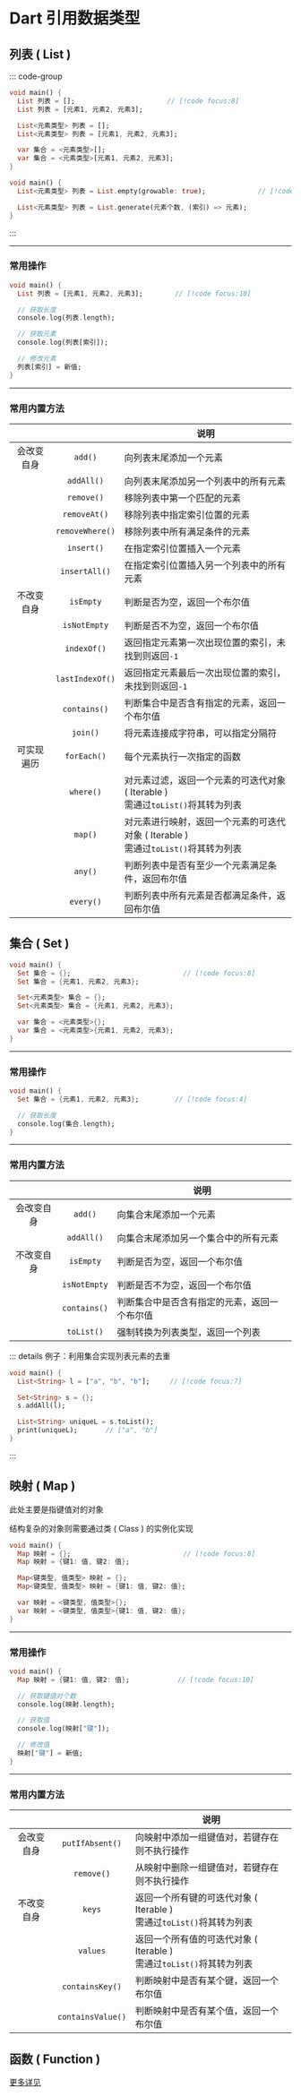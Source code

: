 # Dart 引用数据类型

## 列表 ( List )

::: code-group

```dart [字面量写法]
void main() {
  List 列表 = [];                       // [!code focus:8]
  List 列表 = [元素1, 元素2, 元素3];

  List<元素类型> 列表 = [];
  List<元素类型> 列表 = [元素1, 元素2, 元素3];

  var 集合 = <元素类型>[];
  var 集合 = <元素类型>[元素1, 元素2, 元素3];
}
```

```dart [列表方法写法]
void main() {
  List<元素类型> 列表 = List.empty(growable: true);             // [!code focus:8]

  List<元素类型> 列表 = List.generate(元素个数, (索引) => 元素);
}
```

:::

---

### 常用操作

```dart
void main() {
  List 列表 = [元素1, 元素2, 元素3];        // [!code focus:10]

  // 获取长度
  console.log(列表.length);

  // 获取元素
  console.log(列表[索引]);

  // 修改元素
  列表[索引] = 新值;
}
```

---

### 常用内置方法

|            |                 | 说明                                                                                   |
| :--------: | :-------------: | -------------------------------------------------------------------------------------- |
| 会改变自身 |     `add()`     | 向列表末尾添加一个元素                                                                 |
|            |   `addAll()`    | 向列表末尾添加另一个列表中的所有元素                                                   |
|            |   `remove()`    | 移除列表中第一个匹配的元素                                                             |
|            |  `removeAt()`   | 移除列表中指定索引位置的元素                                                           |
|            | `removeWhere()` | 移除列表中所有满足条件的元素                                                           |
|            |   `insert()`    | 在指定索引位置插入一个元素                                                             |
|            |  `insertAll()`  | 在指定索引位置插入另一个列表中的所有元素                                               |
| 不改变自身 |    `isEmpty`    | 判断是否为空，返回一个布尔值                                                           |
|            |  `isNotEmpty`   | 判断是否不为空，返回一个布尔值                                                         |
|            |   `indexOf()`   | 返回指定元素第一次出现位置的索引，未找到则返回`-1`                                     |
|            | `lastIndexOf()` | 返回指定元素最后一次出现位置的索引，未找到则返回`-1`                                   |
|            |  `contains()`   | 判断集合中是否含有指定的元素，返回一个布尔值                                           |
|            |    `join()`     | 将元素连接成字符串，可以指定分隔符                                                     |
| 可实现遍历 |   `forEach()`   | 每个元素执行一次指定的函数                                                             |
|            |    `where()`    | 对元素过滤，返回一个元素的可迭代对象 ( Iterable )<br/>需通过`toList()`将其转为列表     |
|            |     `map()`     | 对元素进行映射，返回一个元素的可迭代对象 ( Iterable )<br/>需通过`toList()`将其转为列表 |
|            |     `any()`     | 判断列表中是否有至少一个元素满足条件，返回布尔值                                       |
|            |    `every()`    | 判断列表中所有元素是否都满足条件，返回布尔值                                           |

## 集合 ( Set )

```dart
void main() {
  Set 集合 = {};                            // [!code focus:8]
  Set 集合 = {元素1, 元素2, 元素3};

  Set<元素类型> 集合 = {};
  Set<元素类型> 集合 = {元素1, 元素2, 元素3};

  var 集合 = <元素类型>{};
  var 集合 = <元素类型>{元素1, 元素2, 元素3};
}
```

---

### 常用操作

```dart
void main() {
  Set 集合 = {元素1, 元素2, 元素3};         // [!code focus:4]

  // 获取长度
  console.log(集合.length);
}
```

---

### 常用内置方法

|            |              | 说明                                         |
| :--------: | :----------: | -------------------------------------------- |
| 会改变自身 |   `add()`    | 向集合末尾添加一个元素                       |
|            |  `addAll()`  | 向集合末尾添加另一个集合中的所有元素         |
| 不改变自身 |  `isEmpty`   | 判断是否为空，返回一个布尔值                 |
|            | `isNotEmpty` | 判断是否不为空，返回一个布尔值               |
|            | `contains()` | 判断集合中是否含有指定的元素，返回一个布尔值 |
|            |  `toList()`  | 强制转换为列表类型，返回一个列表             |

::: details 例子：利用集合实现列表元素的去重

```dart
void main() {
  List<String> l = ["a", "b", "b"];     // [!code focus:7]

  Set<String> s = {};
  s.addAll(l);

  List<String> uniqueL = s.toList();
  print(uniqueL);       // ["a", "b"]
}
```

:::

## 映射 ( Map )

此处主要是指键值对的对象

结构复杂的对象则需要通过类 ( Class ) 的实例化实现

```dart
void main() {
  Map 映射 = {};                            // [!code focus:8]
  Map 映射 = {键1: 值, 键2: 值};

  Map<键类型, 值类型> 映射 = {};
  Map<键类型, 值类型> 映射 = {键1: 值, 键2: 值};

  var 映射 = <键类型, 值类型>{};
  var 映射 = <键类型, 值类型>{键1: 值, 键2: 值};
}
```

---

### 常用操作

```dart
void main() {
  Map 映射 = {键1: 值, 键2: 值};            // [!code focus:10]

  // 获取键值对个数
  console.log(映射.length);

  // 获取值
  console.log(映射["键"]);

  // 修改值
  映射["键"] = 新值;
}
```

---

### 常用内置方法

|            |                   | 说明                                                                     |
| :--------: | :---------------: | ------------------------------------------------------------------------ |
| 会改变自身 |  `putIfAbsent()`  | 向映射中添加一组键值对，若键存在则不执行操作                             |
|            |    `remove()`     | 从映射中删除一组键值对，若键存在则不执行操作                             |
| 不改变自身 |      `keys`       | 返回一个所有键的可迭代对象 ( Iterable )<br/>需通过`toList()`将其转为列表 |
|            |     `values`      | 返回一个所有值的可迭代对象 ( Iterable )<br/>需通过`toList()`将其转为列表 |
|            |  `containsKey()`  | 判断映射中是否有某个键，返回一个布尔值                                   |
|            | `containsValue()` | 判断映射中是否有某个值，返回一个布尔值                                   |

## 函数 ( Function )

[更多详见](../function.md)
